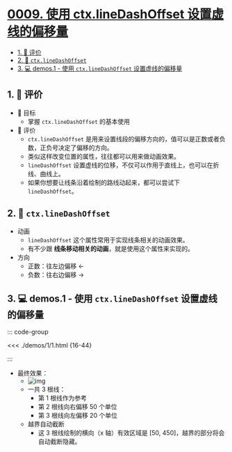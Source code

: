 # [0009. 使用 ctx.lineDashOffset 设置虚线的偏移量](https://github.com/Tdahuyou/TNotes.canvas/tree/main/notes/0009.%20%E4%BD%BF%E7%94%A8%20ctx.lineDashOffset%20%E8%AE%BE%E7%BD%AE%E8%99%9A%E7%BA%BF%E7%9A%84%E5%81%8F%E7%A7%BB%E9%87%8F)

<!-- region:toc -->

- [1. 🫧 评价](#1--评价)
- [2. 📒 `ctx.lineDashOffset`](#2--ctxlinedashoffset)
- [3. 💻 demos.1 - 使用 `ctx.lineDashOffset` 设置虚线的偏移量](#3--demos1---使用-ctxlinedashoffset-设置虚线的偏移量)

<!-- endregion:toc -->

## 1. 🫧 评价

- 🎯 目标
  - 掌握 `ctx.lineDashOffset` 的基本使用
- 🫧 评价
  - `ctx.lineDashOffset` 是用来设置线段的偏移方向的，值可以是正数或者负数，正负号决定了偏移的方向。
  - 类似这样改变位置的属性，往往都可以用来做动画效果。
  - `lineDashOffset` 设置虚线的位移，不仅可以作用于直线上，也可以在折线、曲线上。
  - 如果你想要让线条沿着绘制的路线动起来，都可以尝试下 `lineDashOffset`。

## 2. 📒 `ctx.lineDashOffset`

- 动画
  - `lineDashOffset` 这个属性常用于实现线条相关的动画效果。
  - 有不少跟 **线条移动相关的动画**，就是使用这个属性来实现的。
- 方向
  - 正数：往左边偏移 <-
  - 负数：往右边偏移 ->

## 3. 💻 demos.1 - 使用 `ctx.lineDashOffset` 设置虚线的偏移量

::: code-group

<<< ./demos/1/1.html {16-44}

:::

- 最终效果：
  - ![img](https://cdn.jsdelivr.net/gh/Tdahuyou/imgs@main/2024-10-03-23-07-43.png)
  - 一共 3 根线：
    - 第 1 根线作为参考
    - 第 2 根线向右偏移 50 个单位
    - 第 3 根线向左偏移 20 个单位
  - 越界自动截断
    - 这 3 根线绘制的横向（x 轴）有效区域是 [50, 450]，越界的部分将会自动截断隐藏。
